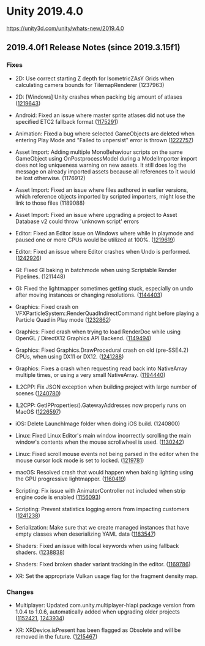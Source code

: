 # Unity 2019.4.0
https://unity3d.com/unity/whats-new/2019.4.0

## 2019.4.0f1 Release Notes (since 2019.3.15f1)


### Fixes
<ul>
<li><p>2D: Use correct starting Z depth for IsometricZAsY Grids when calculating camera bounds for TilemapRenderer (1237963)</p></li>
<li><p>2D: [Windows] Unity crashes when packing big amount of atlases (<a href="https://issuetracker.unity3d.com/issues/windows-unity-crashes-when-packing-big-amount-of-atlases">1219643</a>)</p></li>
<li><p>Android: Fixed an issue where master sprite atlases did not use the specified ETC2 fallback format (<a href="https://issuetracker.unity3d.com/issues/android-etc2-opengles2-when-etc2-fallback-is-set-to-32-bit-half-resolution-sprites-in-sprite-atlas-dont-use-the-fallback">1175291</a>)</p></li>
<li><p>Animation: Fixed a bug where selected GameObjects are deleted when entering Play Mode and "Failed to unpersist" error is thrown (<a href="https://issuetracker.unity3d.com/issues/selected-gameobjects-are-deleted-when-entering-play-mode-and-failed-to-unpersist-error-is-thrown">1222757</a>)</p></li>
<li><p>Asset Import: Adding multiple MonoBehaviour scripts on the same GameObject using OnPostprocessModel during a ModelImporter import does not log uniqueness warning on new assets. It still does log the message on already imported assets because all references to it would be lost otherwise. (1176912)</p></li>
<li><p>Asset Import: Fixed an issue where files authored in earlier versions, which reference objects imported by scripted importers, might lose the link to those files (1189088)</p></li>
<li><p>Asset Import: Fixed an issue where upgrading a project to Asset Database v2 could throw 'unknown script' errors</p></li>
<li><p>Editor: Fixed an Editor issue on Windows where while in playmode and paused one or more CPUs would be utilized at 100%. (<a href="https://issuetracker.unity3d.com/issues/editor-uses-one-cpu-logical-processor-at-100-percent-while-the-game-is-paused">1219619</a>)</p></li>
<li><p>Editor: Fixed an issue where Editor crashes when Undo is performed. (<a href="https://issuetracker.unity3d.com/issues/editor-crashes-on-stageutility-isgameobjectrenderedbycameraandpartofeditablescene-when-calling-undo-dot-performundo-method">1242926</a>)</p></li>
<li><p>GI: Fixed GI baking in batchmode when using Scriptable Render Pipelines. (1211448)</p></li>
<li><p>GI: Fixed the lightmapper sometimes getting stuck, especially on undo after moving instances or changing resolutions. (<a href="https://issuetracker.unity3d.com/issues/plm-baking-stalls-after-disabling-slash-enabling-static-gameobject">1144403</a>)</p></li>
<li><p>Graphics: Fixed crash on VFXParticleSystem::RenderQuadIndirectCommand right before playing a Particle Quad in Play mode (<a href="https://issuetracker.unity3d.com/issues/crash-on-vfxparticlesystem-renderquadindirectcommand-right-before-playing-a-particle-quad-in-play-mode">1232862</a>)</p></li>
<li><p>Graphics: Fixed crash when trying to load RenderDoc while using OpenGL / DirectX12 Graphics API Backend. (<a href="https://issuetracker.unity3d.com/issues/crash-when-trying-to-load-renderdoc-while-using-opengl-graphics-api-backend">1149494</a>)</p></li>
<li><p>Graphics: Fixed Graphics.DrawProcedural crash on old (pre-SSE4.2) CPUs, when using DX11 or DX12. (<a href="https://issuetracker.unity3d.com/issues/2020-dot-1-creating-a-texture3d-asset-crashes-in-inspector-preview-code-specific-hardware-only-gtx-650ti">1241288</a>)</p></li>
<li><p>Graphics: Fixes a crash when requesting read back into NativeArray multiple times, or using a very small NativeArray. (<a href="https://issuetracker.unity3d.com/issues/asyncgpureadback-dot-requestintonativearray-crashes-unity-when-trying-to-request-a-copy-to-the-same-nativearray-multiple-times">1194440</a>)</p></li>
<li><p>IL2CPP: Fix JSON exception when building project with large number of scenes (<a href="https://issuetracker.unity3d.com/issues/cil-linker-fails-when-there-are-many-scenes-in-build">1240780</a>)</p></li>
<li><p>IL2CPP: GetIPProperties().GatewayAddresses now properly runs on MacOS (<a href="https://issuetracker.unity3d.com/issues/dots-shooter-il2cpp-build-crashes-on-osx">1226597</a>)</p></li>
<li><p>iOS: Delete LaunchImage folder when doing iOS build. (1240800)</p></li>
<li><p>Linux: Fixed Linux Editor's main window incorrectly scrolling the main window's contents when the mouse scrollwheel is used. (<a href="https://issuetracker.unity3d.com/issues/linux-using-mouse-wheel-scrolls-the-top-bar-of-editor-as-well">1130242</a>)</p></li>
<li><p>Linux: Fixed scroll mouse events not being parsed in the editor when the mouse cursor lock mode is set to locked. (<a href="https://issuetracker.unity3d.com/issues/linux-editor-input-dot-getaxis-mouse-scrollwheel-always-returns-0-when-cursor-dot-lockstate-is-set-to-cursorlockmode-dot-locked">1219781</a>)</p></li>
<li><p>macOS: Resolved crash that would happen when baking lighting using the GPU progressive lightmapper. (<a href="https://issuetracker.unity3d.com/issues/osx-gpuplm-kernel-panic-slash-editor-crash-with-thread-may-have-been-prematurely-finalized-after-baking-the-scene-with-amd-gpu">1160419</a>)</p></li>
<li><p>Scripting: Fix issue with AnimatorController not included when strip engine code is enabled (<a href="https://issuetracker.unity3d.com/issues/mobile-addressables-could-not-produce-class-with-id-91-error-when-using-loadassetasync-dot-completed">1156093</a>)</p></li>
<li><p>Scripting: Prevent statistics logging errors from impacting customers (<a href="https://issuetracker.unity3d.com/issues/fatal-error-in-unity-cil-linker-when-building-with-webgl">1241238</a>)</p></li>
<li><p>Serialization: Make sure that we create managed instances that have empty classes when deserializing YAML data (<a href="https://issuetracker.unity3d.com/issues/serializereference-empty-class-instances-are-not-deserialized-and-become-null">1183547</a>)</p></li>
<li><p>Shaders: Fixed an issue with local keywords when using fallback shaders. (<a href="https://issuetracker.unity3d.com/issues/local-keywords-incorrect-when-a-fallback-shader-is-used">1238838</a>)</p></li>
<li><p>Shaders: Fixed broken shader variant tracking in the editor. (<a href="https://issuetracker.unity3d.com/issues/the-unused-shaders-are-still-being-tracked-when-asynchronous-shader-compilation-is-enabled">1169786</a>)</p></li>
<li><p>XR: Set the appropriate Vulkan usage flag for the fragment density map.</p></li>
</ul>

### Changes
<ul>
<li><p>Multiplayer: Updated com.unity.multiplayer-hlapi package version from 1.0.4 to 1.0.6, automatically added when upgrading older projects (<a href="https://issuetracker.unity3d.com/issues/multiplayer-hlapi-runtime-dot-dll-fails-to-move-on-upgrading-project-from-2019-dot-1">1152421</a>, <a href="https://issuetracker.unity3d.com/issues/multiplayer-hlapi-compilation-fails-with-deterministic-compilation-failed-error">1243934</a>)</p></li>
<li><p>XR: XRDevice.isPresent has been flagged as Obsolete and will be removed in the future. (<a href="https://issuetracker.unity3d.com/issues/xr-oculus-quest-oculus-go-xrdevice-dot-ispresent-always-returns-false">1215467</a>)</p></li>
</ul>
